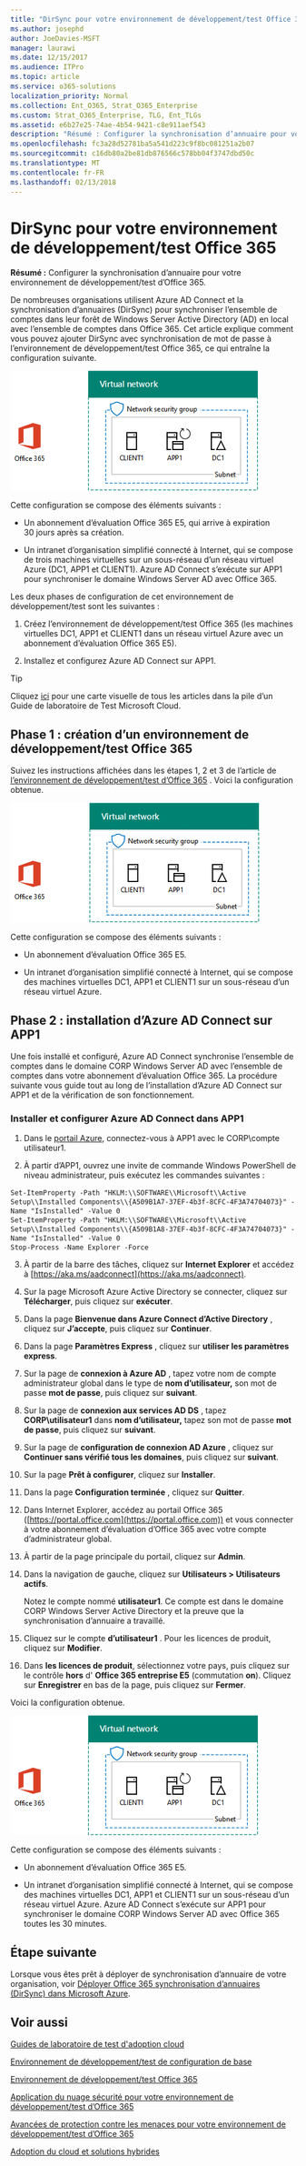 ```yaml
---
title: "DirSync pour votre environnement de développement/test Office 365"
ms.author: josephd
author: JoeDavies-MSFT
manager: laurawi
ms.date: 12/15/2017
ms.audience: ITPro
ms.topic: article
ms.service: o365-solutions
localization_priority: Normal
ms.collection: Ent_O365, Strat_O365_Enterprise
ms.custom: Strat_O365_Enterprise, TLG, Ent_TLGs
ms.assetid: e6b27e25-74ae-4b54-9421-c8e911aef543
description: "Résumé : Configurer la synchronisation d’annuaire pour votre environnement de développement/test d’Office 365."
ms.openlocfilehash: fc3a28d52781ba5a541d223c9f8bc081251a2b07
ms.sourcegitcommit: c16db80a2be81db876566c578bb04f3747dbd50c
ms.translationtype: MT
ms.contentlocale: fr-FR
ms.lasthandoff: 02/13/2018
---
```

# <a name="dirsync-for-your-office-365-devtest-environment"></a>DirSync pour votre environnement de développement/test Office 365

 **Résumé :** Configurer la synchronisation d’annuaire pour votre environnement de développement/test d’Office 365.
  
De nombreuses organisations utilisent Azure AD Connect et la synchronisation d’annuaires (DirSync) pour synchroniser l’ensemble de comptes dans leur forêt de Windows Server Active Directory (AD) en local avec l’ensemble de comptes dans Office 365. Cet article explique comment vous pouvez ajouter DirSync avec synchronisation de mot de passe à l’environnement de développement/test Office 365, ce qui entraîne la configuration suivante.
  
![Environnement de développement/test d’Office 365 avec DirSync](images/be5b37b0-f832-4878-b153-436c31546e21.png)
  
Cette configuration se compose des éléments suivants :  
  
- Un abonnement d’évaluation Office 365 E5, qui arrive à expiration 30 jours après sa création.
    
- Un intranet d’organisation simplifié connecté à Internet, qui se compose de trois machines virtuelles sur un sous-réseau d’un réseau virtuel Azure (DC1, APP1 et CLIENT1). Azure AD Connect s’exécute sur APP1 pour synchroniser le domaine Windows Server AD avec Office 365.
    
Les deux phases de configuration de cet environnement de développement/test sont les suivantes :
  
1. Créez l’environnement de développement/test Office 365 (les machines virtuelles DC1, APP1 et CLIENT1 dans un réseau virtuel Azure avec un abonnement d’évaluation Office 365 E5).
    
2. Installez et configurez Azure AD Connect sur APP1.
    
> [!TIP]
> Cliquez [ici](http://aka.ms/catlgstack) pour une carte visuelle de tous les articles dans la pile d’un Guide de laboratoire de Test Microsoft Cloud.
  
## <a name="phase-1-create-an-office-365-devtest-environment"></a>Phase 1 : création d’un environnement de développement/test Office 365

Suivez les instructions affichées dans les étapes 1, 2 et 3 de l’article de [l’environnement de développement/test d’Office 365](office-365-dev-test-environment.md) . Voici la configuration obtenue.
  
![Environnement de développement/test Office 365](images/48fb91aa-09b0-4020-a496-a8253920c45d.png)
  
Cette configuration se compose des éléments suivants :  
  
- Un abonnement d’évaluation Office 365 E5.
    
- Un intranet d’organisation simplifié connecté à Internet, qui se compose des machines virtuelles DC1, APP1 et CLIENT1 sur un sous-réseau d’un réseau virtuel Azure.
    
## <a name="phase-2-install-azure-ad-connect-on-app1"></a>Phase 2 : installation d’Azure AD Connect sur APP1

Une fois installé et configuré, Azure AD Connect synchronise l’ensemble de comptes dans le domaine CORP Windows Server AD avec l’ensemble de comptes dans votre abonnement d’évaluation Office 365. La procédure suivante vous guide tout au long de l’installation d’Azure AD Connect sur APP1 et de la vérification de son fonctionnement.
  
### <a name="install-and-configure-azure-ad-connect-on-app1"></a>Installer et configurer Azure AD Connect dans APP1

1. Dans le [portail Azure](https://portal.azure.com), connectez-vous à APP1 avec le CORP\\compte utilisateur1.
    
2. À partir d’APP1, ouvrez une invite de commande Windows PowerShell de niveau administrateur, puis exécutez les commandes suivantes :
    
  ```
  Set-ItemProperty -Path "HKLM:\\SOFTWARE\\Microsoft\\Active Setup\\Installed Components\\{A509B1A7-37EF-4b3f-8CFC-4F3A74704073}" -Name "IsInstalled" -Value 0
Set-ItemProperty -Path "HKLM:\\SOFTWARE\\Microsoft\\Active Setup\\Installed Components\\{A509B1A8-37EF-4b3f-8CFC-4F3A74704073}" -Name "IsInstalled" -Value 0
Stop-Process -Name Explorer -Force

  ```

3. À partir de la barre des tâches, cliquez sur **Internet Explorer** et accédez à [https://aka.ms/aadconnect](https://aka.ms/aadconnect).
    
4. Sur la page Microsoft Azure Active Directory se connecter, cliquez sur **Télécharger**, puis cliquez sur **exécuter**.
    
5. Dans la page **Bienvenue dans Azure Connect d’Active Directory** , cliquez sur **J’accepte**, puis cliquez sur **Continuer**.
    
6. Dans la page **Paramètres Express** , cliquez sur **utiliser les paramètres express**.
    
7. Sur la page de **connexion à Azure AD** , tapez votre nom de compte administrateur global dans le type de **nom d’utilisateur,** son mot de passe **mot de passe**, puis cliquez sur **suivant**.
    
8. Sur la page de **connexion aux services AD DS** , tapez **CORP\\utilisateur1** dans **nom d’utilisateur,** tapez son mot de passe **mot de passe**, puis cliquez sur **suivant**.
    
9. Sur la page de **configuration de connexion AD Azure** , cliquez sur **Continuer sans vérifié tous les domaines**, puis cliquez sur **suivant**.
    
10. Sur la page **Prêt à configurer**, cliquez sur **Installer**.
    
11. Dans la page **Configuration terminée** , cliquez sur **Quitter**.
    
12. Dans Internet Explorer, accédez au portail Office 365 ([https://portal.office.com](https://portal.office.com)) et vous connecter à votre abonnement d’évaluation d’Office 365 avec votre compte d’administrateur global.
    
13. À partir de la page principale du portail, cliquez sur **Admin**.
    
14. Dans la navigation de gauche, cliquez sur **Utilisateurs > Utilisateurs actifs**.
    
    Notez le compte nommé **utilisateur1**. Ce compte est dans le domaine CORP Windows Server Active Directory et la preuve que la synchronisation d’annuaire a travaillé.
    
15. Cliquez sur le compte **d’utilisateur1** . Pour les licences de produit, cliquez sur **Modifier**.
    
16. Dans **les licences de produit**, sélectionnez votre pays, puis cliquez sur le contrôle **hors** d' **Office 365 entreprise E5** (commutation **on**). Cliquez sur **Enregistrer** en bas de la page, puis cliquez sur **Fermer**.
    
Voici la configuration obtenue.
  
![Environnement de développement/test d’Office 365 avec DirSync](images/be5b37b0-f832-4878-b153-436c31546e21.png)
  
Cette configuration se compose des éléments suivants :  
  
- Un abonnement d’évaluation Office 365 E5.
    
- Un intranet d’organisation simplifié connecté à Internet, qui se compose des machines virtuelles DC1, APP1 et CLIENT1 sur un sous-réseau d’un réseau virtuel Azure. Azure AD Connect s’exécute sur APP1 pour synchroniser le domaine CORP Windows Server AD avec Office 365 toutes les 30 minutes.
    
## <a name="next-step"></a>Étape suivante

Lorsque vous êtes prêt à déployer de synchronisation d’annuaire de votre organisation, voir [Déployer Office 365 synchronisation d’annuaires (DirSync) dans Microsoft Azure](deploy-office-365-directory-synchronization-dirsync-in-microsoft-azure.md).

## <a name="see-also"></a>Voir aussi

[Guides de laboratoire de test d'adoption cloud](cloud-adoption-test-lab-guides-tlgs.md)
  
[Environnement de développement/test de configuration de base](base-configuration-dev-test-environment.md)
  
[Environnement de développement/test Office 365](office-365-dev-test-environment.md)
  
[Application du nuage sécurité pour votre environnement de développement/test d’Office 365](cloud-app-security-for-your-office-365-dev-test-environment.md)
  
[Avancées de protection contre les menaces pour votre environnement de développement/test d’Office 365](advanced-threat-protection-for-your-office-365-dev-test-environment.md)
  
[Adoption du cloud et solutions hybrides](cloud-adoption-and-hybrid-solutions.md)




